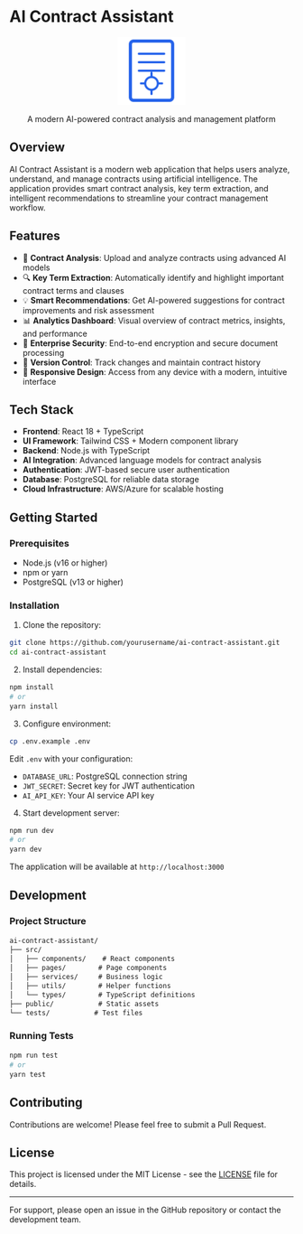 # AI Contract Assistant

<div align="center">
  <img src="public/logo.svg" alt="AI Contract Assistant Logo" width="120" />
  
  A modern AI-powered contract analysis and management platform
</div>

## Overview

AI Contract Assistant is a modern web application that helps users analyze, understand, and manage contracts using artificial intelligence. The application provides smart contract analysis, key term extraction, and intelligent recommendations to streamline your contract management workflow.

## Features

- 📄 **Contract Analysis**: Upload and analyze contracts using advanced AI models
- 🔍 **Key Term Extraction**: Automatically identify and highlight important contract terms and clauses
- 💡 **Smart Recommendations**: Get AI-powered suggestions for contract improvements and risk assessment
- 📊 **Analytics Dashboard**: Visual overview of contract metrics, insights, and performance
- 🔐 **Enterprise Security**: End-to-end encryption and secure document processing
- 🔄 **Version Control**: Track changes and maintain contract history
- 📱 **Responsive Design**: Access from any device with a modern, intuitive interface

## Tech Stack

- **Frontend**: React 18 + TypeScript
- **UI Framework**: Tailwind CSS + Modern component library
- **Backend**: Node.js with TypeScript
- **AI Integration**: Advanced language models for contract analysis
- **Authentication**: JWT-based secure user authentication
- **Database**: PostgreSQL for reliable data storage
- **Cloud Infrastructure**: AWS/Azure for scalable hosting

## Getting Started

### Prerequisites

- Node.js (v16 or higher)
- npm or yarn
- PostgreSQL (v13 or higher)

### Installation

1. Clone the repository:
```bash
git clone https://github.com/yourusername/ai-contract-assistant.git
cd ai-contract-assistant
```

2. Install dependencies:
```bash
npm install
# or
yarn install
```

3. Configure environment:
```bash
cp .env.example .env
```
Edit `.env` with your configuration:
- `DATABASE_URL`: PostgreSQL connection string
- `JWT_SECRET`: Secret key for JWT authentication
- `AI_API_KEY`: Your AI service API key

4. Start development server:
```bash
npm run dev
# or
yarn dev
```

The application will be available at `http://localhost:3000`

## Development

### Project Structure
```
ai-contract-assistant/
├── src/
│   ├── components/    # React components
│   ├── pages/        # Page components
│   ├── services/     # Business logic
│   ├── utils/        # Helper functions
│   └── types/        # TypeScript definitions
├── public/           # Static assets
└── tests/           # Test files
```

### Running Tests
```bash
npm run test
# or
yarn test
```

## Contributing

Contributions are welcome! Please feel free to submit a Pull Request.

## License

This project is licensed under the MIT License - see the [LICENSE](LICENSE) file for details.


---
For support, please open an issue in the GitHub repository or contact the development team. 